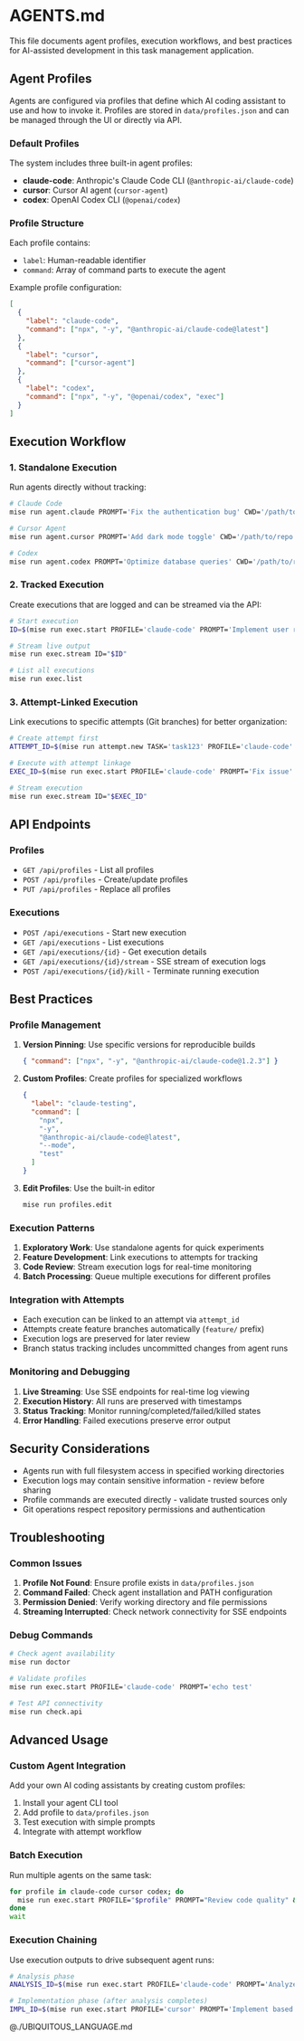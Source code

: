 # AGENTS.md

This file documents agent profiles, execution workflows, and best practices for AI-assisted development in this task management application.

## Agent Profiles

Agents are configured via profiles that define which AI coding assistant to use and how to invoke it. Profiles are stored in `data/profiles.json` and can be managed through the UI or directly via API.

### Default Profiles

The system includes three built-in agent profiles:

- **claude-code**: Anthropic's Claude Code CLI (`@anthropic-ai/claude-code`)
- **cursor**: Cursor AI agent (`cursor-agent`)
- **codex**: OpenAI Codex CLI (`@openai/codex`)

### Profile Structure

Each profile contains:

- `label`: Human-readable identifier
- `command`: Array of command parts to execute the agent

Example profile configuration:

```json
[
  {
    "label": "claude-code",
    "command": ["npx", "-y", "@anthropic-ai/claude-code@latest"]
  },
  {
    "label": "cursor",
    "command": ["cursor-agent"]
  },
  {
    "label": "codex",
    "command": ["npx", "-y", "@openai/codex", "exec"]
  }
]
```

## Execution Workflow

### 1. Standalone Execution

Run agents directly without tracking:

```bash
# Claude Code
mise run agent.claude PROMPT='Fix the authentication bug' CWD='/path/to/repo'

# Cursor Agent
mise run agent.cursor PROMPT='Add dark mode toggle' CWD='/path/to/repo'

# Codex
mise run agent.codex PROMPT='Optimize database queries' CWD='/path/to/repo'
```

### 2. Tracked Execution

Create executions that are logged and can be streamed via the API:

```bash
# Start execution
ID=$(mise run exec.start PROFILE='claude-code' PROMPT='Implement user registration')

# Stream live output
mise run exec.stream ID="$ID"

# List all executions
mise run exec.list
```

### 3. Attempt-Linked Execution

Link executions to specific attempts (Git branches) for better organization:

```bash
# Create attempt first
ATTEMPT_ID=$(mise run attempt.new TASK='task123' PROFILE='claude-code' REPO='/path/to/repo' BASE='main')

# Execute with attempt linkage
EXEC_ID=$(mise run exec.start PROFILE='claude-code' PROMPT='Fix issue' ATTEMPT="$ATTEMPT_ID")

# Stream execution
mise run exec.stream ID="$EXEC_ID"
```

## API Endpoints

### Profiles

- `GET /api/profiles` - List all profiles
- `POST /api/profiles` - Create/update profiles
- `PUT /api/profiles` - Replace all profiles

### Executions

- `POST /api/executions` - Start new execution
- `GET /api/executions` - List executions
- `GET /api/executions/{id}` - Get execution details
- `GET /api/executions/{id}/stream` - SSE stream of execution logs
- `POST /api/executions/{id}/kill` - Terminate running execution

## Best Practices

### Profile Management

1. **Version Pinning**: Use specific versions for reproducible builds

   ```json
   { "command": ["npx", "-y", "@anthropic-ai/claude-code@1.2.3"] }
   ```

2. **Custom Profiles**: Create profiles for specialized workflows

   ```json
   {
     "label": "claude-testing",
     "command": [
       "npx",
       "-y",
       "@anthropic-ai/claude-code@latest",
       "--mode",
       "test"
     ]
   }
   ```

3. **Edit Profiles**: Use the built-in editor
   ```bash
   mise run profiles.edit
   ```

### Execution Patterns

1. **Exploratory Work**: Use standalone agents for quick experiments
2. **Feature Development**: Link executions to attempts for tracking
3. **Code Review**: Stream execution logs for real-time monitoring
4. **Batch Processing**: Queue multiple executions for different profiles

### Integration with Attempts

- Each execution can be linked to an attempt via `attempt_id`
- Attempts create feature branches automatically (`feature/` prefix)
- Execution logs are preserved for later review
- Branch status tracking includes uncommitted changes from agent runs

### Monitoring and Debugging

1. **Live Streaming**: Use SSE endpoints for real-time log viewing
2. **Execution History**: All runs are preserved with timestamps
3. **Status Tracking**: Monitor running/completed/failed/killed states
4. **Error Handling**: Failed executions preserve error output

## Security Considerations

- Agents run with full filesystem access in specified working directories
- Execution logs may contain sensitive information - review before sharing
- Profile commands are executed directly - validate trusted sources only
- Git operations respect repository permissions and authentication

## Troubleshooting

### Common Issues

1. **Profile Not Found**: Ensure profile exists in `data/profiles.json`
2. **Command Failed**: Check agent installation and PATH configuration
3. **Permission Denied**: Verify working directory and file permissions
4. **Streaming Interrupted**: Check network connectivity for SSE endpoints

### Debug Commands

```bash
# Check agent availability
mise run doctor

# Validate profiles
mise run exec.start PROFILE='claude-code' PROMPT='echo test'

# Test API connectivity
mise run check.api
```

## Advanced Usage

### Custom Agent Integration

Add your own AI coding assistants by creating custom profiles:

1. Install your agent CLI tool
2. Add profile to `data/profiles.json`
3. Test execution with simple prompts
4. Integrate with attempt workflow

### Batch Execution

Run multiple agents on the same task:

```bash
for profile in claude-code cursor codex; do
  mise run exec.start PROFILE="$profile" PROMPT="Review code quality" &
done
wait
```

### Execution Chaining

Use execution outputs to drive subsequent agent runs:

```bash
# Analysis phase
ANALYSIS_ID=$(mise run exec.start PROFILE='claude-code' PROMPT='Analyze codebase structure')

# Implementation phase (after analysis completes)
IMPL_ID=$(mise run exec.start PROFILE='cursor' PROMPT='Implement based on analysis')
```

@./UBIQUITOUS_LANGUAGE.md
